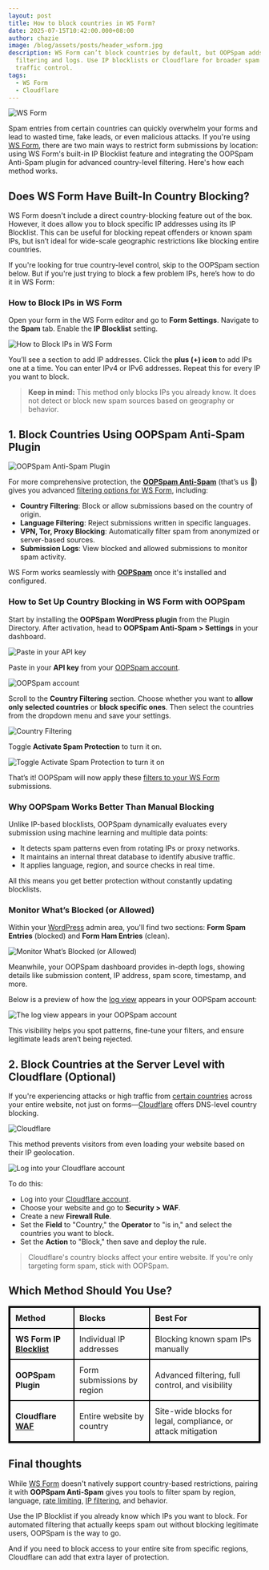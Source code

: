 ```yaml
---
layout: post
title: How to block countries in WS Form?
date: 2025-07-15T10:42:00.000+08:00
author: chazie
image: /blog/assets/posts/header_wsform.jpg
description: WS Form can’t block countries by default, but OOPSpam adds advanced
  filtering and logs. Use IP blocklists or Cloudflare for broader spam and
  traffic control.
tags:
  - WS Form
  - Cloudflare
---
```

![WS Form](/blog/assets/posts/ws-form-pro.png "WS Form")

Spam entries from certain countries can quickly overwhelm your forms and lead to wasted time, fake leads, or even malicious attacks. If you're using [WS Form](https://wsform.com/), there are two main ways to restrict form submissions by location: using WS Form's built-in IP Blocklist feature and integrating the OOPSpam Anti-Spam plugin for advanced country-level filtering. Here's how each method works.

## **Does WS Form Have Built-In Country Blocking?**

WS Form doesn't include a direct country-blocking feature out of the box. However, it does allow you to block specific IP addresses using its IP Blocklist. This can be useful for blocking repeat offenders or known spam IPs, but isn’t ideal for wide-scale geographic restrictions like blocking entire countries.

If you're looking for true country-level control, skip to the OOPSpam section below. But if you're just trying to block a few problem IPs, here’s how to do it in WS Form:

### **How to Block IPs in WS Form**

Open your form in the WS Form editor and go to **Form Settings**. Navigate to the **Spam** tab. Enable the **IP Blocklist** setting.

![How to Block IPs in WS Form](/blog/assets/posts/wsform_ip_blocklist_enable.webp "How to Block IPs in WS Form")

You’ll see a section to add IP addresses. Click the **plus (+) icon** to add IPs one at a time. You can enter IPv4 or IPv6 addresses. Repeat this for every IP you want to block.

> **Keep in mind:** This method only blocks IPs you already know. It does not detect or block new spam sources based on geography or behavior.

## **1. Block Countries Using OOPSpam Anti-Spam Plugin**

![OOPSpam Anti-Spam Plugin](/blog/assets/posts/oopspam-anti-spam-overview.png "OOPSpam Anti-Spam Plugin")

For more comprehensive protection, the **[OOPSpam Anti-Spam](https://wordpress.org/plugins/oopspam-anti-spam/)** (that’s us 👋)  gives you advanced [filtering options for WS Form](https://www.oopspam.com/blog/wsform-block-user), including:

* **Country Filtering**: Block or allow submissions based on the country of origin.
* **Language Filtering**: Reject submissions written in specific languages.
* **VPN, Tor, Proxy Blocking**: Automatically filter spam from anonymized or server-based sources.
* **Submission Logs**: View blocked and allowed submissions to monitor spam activity.

WS Form works seamlessly with **[OOPSpam](https://www.oopspam.com/)** once it's installed and configured.

### **How to Set Up Country Blocking in WS Form with OOPSpam**

Start by installing the **OOPSpam WordPress plugin** from the Plugin Directory. After activation, head to **OOPSpam Anti-Spam > Settings** in your dashboard. 

![Paste in your API key](/blog/assets/posts/oopspam-api-key.png "Paste in your API key")

Paste in your **API key** from your [OOPSpam account](https://app.oopspam.com/Identity/Account/Register).

![OOPSpam account](/blog/assets/posts/oopspam-dashboard-api.png "OOPSpam account")

Scroll to the **Country Filtering** section. Choose whether you want to **allow only selected countries** or **block specific ones**. Then select the countries from the dropdown menu and save your settings.

![Country Filtering](/blog/assets/posts/country-filtering-settings.png "Country Filtering")

Toggle **Activate Spam Protection** to turn it on.

![Toggle Activate Spam Protection to turn it on](/blog/assets/posts/activate-ws-form.png "Toggle Activate Spam Protection to turn it on")

That’s it! OOPSpam will now apply these [filters to your WS Form](https://www.oopspam.com/blog/spam-protection-for-wsform) submissions.

### **Why OOPSpam Works Better Than Manual Blocking**

Unlike IP-based blocklists, OOPSpam dynamically evaluates every submission using machine learning and multiple data points:

* It detects spam patterns even from rotating IPs or proxy networks.
* It maintains an internal threat database to identify abusive traffic.
* It applies language, region, and source checks in real time.

All this means you get better protection without constantly updating blocklists.

### **Monitor What’s Blocked (or Allowed)**

Within your [WordPress](https://www.oopspam.com/wordpress) admin area, you'll find two sections: **Form Spam Entries** (blocked) and **Form Ham Entries** (clean).

![Monitor What’s Blocked (or Allowed)](/blog/assets/posts/form-spam-entries-oopspam.png "Monitor What’s Blocked (or Allowed)")

Meanwhile, your OOPSpam dashboard provides in-depth logs, showing details like submission content, IP address, spam score, timestamp, and more.

Below is a preview of how the [log view](https://help.oopspam.com/wordpress/form-entries/) appears in your OOPSpam account:

![The log view appears in your OOPSpam account](/blog/assets/posts/screenshot-1.png "The log view appears in your OOPSpam account")

This visibility helps you spot patterns, fine-tune your filters, and ensure legitimate leads aren’t being rejected.

## **2. Block Countries at the Server Level with Cloudflare (Optional)**

If you're experiencing attacks or high traffic from [certain countries](https://www.oopspam.com/blog/blocking-countries-from-accessing-your-website-using-cloudflare) across your entire website, not just on forms—[Cloudflare](https://www.cloudflare.com/) offers DNS-level country blocking.

![Cloudflare ](/blog/assets/posts/cloudflare-homepage.png "Cloudflare ")

This method prevents visitors from even loading your website based on their IP geolocation.

![Log into your Cloudflare account](/blog/assets/posts/blocking-countries-in-cloudflare.png "Log into your Cloudflare account")

To do this:

* Log into your [Cloudflare account](https://dash.cloudflare.com/).
* Choose your website and go to **Security > WAF**.
* Create a new **Firewall Rule**.
* Set the **Field** to "Country," the **Operator** to "is in," and select the countries you want to block.
* Set the **Action** to "Block," then save and deploy the rule.

> Cloudflare's country blocks affect your entire website. If you're only targeting form spam, stick with OOPSpam.

## **Which Method Should You Use?**

<style>
  table {
    border: 2px solid black;
    border-collapse: collapse;
    width: 100%;
  }
  th, td {
    border: 2px solid black;
    padding: 10px;
    text-align: left;
  }
  th {
    background-color: #f9f9f9;
    font-weight: bold;
  }
  td:first-child {
    font-weight: bold;
  }
  .underline {
    text-decoration: underline;
  }
</style>

<table>
  <thead>
    <tr>
      <th>Method</th>
      <th>Blocks</th>
      <th>Best For</th>
    </tr>
  </thead>
  <tbody>
    <tr>
      <td>WS Form IP <span class="underline">Blocklist</span></td>
      <td>Individual IP addresses</td>
      <td>Blocking known spam IPs manually</td>
    </tr>
    <tr>
      <td>OOPSpam Plugin</td>
      <td>Form submissions by region</td>
      <td>Advanced filtering, full control, and visibility</td>
    </tr>
    <tr>
      <td>Cloudflare <span class="underline">WAF</span></td>
      <td>Entire website by country</td>
      <td>Site-wide blocks for legal, compliance, or attack mitigation</td>
    </tr>
  </tbody>
</table>

## **Final thoughts**

While [WS Form](https://www.oopspam.com/integrations/spam-protection-for-ws-form) doesn't natively support country-based restrictions, pairing it with **OOPSpam Anti-Spam** gives you tools to filter spam by region, language, [rate limiting](https://www.oopspam.com/blog/how-to-limit-form-submissions-in-ws-form), [IP filtering](https://www.oopspam.com/blog/how-to-block-vpn-and-data-center-ip-submissions-in-ws-form), and behavior.

Use the IP Blocklist if you already know which IPs you want to block. For automated filtering that actually keeps spam out without blocking legitimate users, OOPSpam is the way to go.

And if you need to block access to your entire site from specific regions, Cloudflare can add that extra layer of protection.
